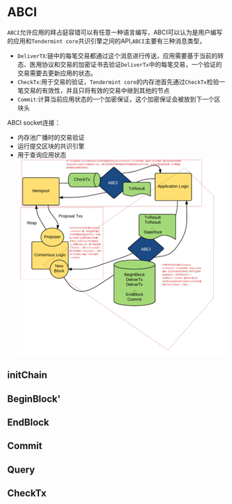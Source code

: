 # ABCI

`ABCI`允许应用的拜占庭容错可以有任意一种语言编写，ABCI可以认为是用户编写的应用和`Tendermint core`共识引擎之间的API,`ABCI`主要有三种消息类型，
- `DeliverTX`:链中的每笔交易都通过这个消息进行传送，应用需要基于当前的转态、医用协议和交易的加密证书去验证`DeliverTx`中的每笔交易，一个验证的交易需要去更新应用的状态。
- `CheckTx`:用于交易的验证，`Tendermint core`的内存池首先通过`CheckTx`检验一笔交易的有效性，并且只将有效的交易中继到其他的节点
- `Commit`:计算当前应用状态的一个加密保证，这个加密保证会被放到下一个区块头

ABCI socket连接：
- 内存池广播时的交易验证
- 运行提交区块的共识引擎
- 用于查询应用状态
![ABCI](/assets/ABIC)
## initChain
## BeginBlock'
## EndBlock
## Commit
## Query
## CheckTx